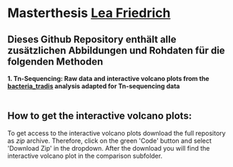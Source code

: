 # Masterthesis [Lea Friedrich](Lea.Friedrich@med.uni-tuebingen.de)

## Dieses Github Repository enthält alle zusätzlichen Abbildungen und Rohdaten für die folgenden Methoden
**1. Tn-Sequencing: Raw data and interactive volcano plots from the [bacteria_tradis](https://github.com/sanger-pathogens/Bio-Tradis) analysis adapted for Tn-sequencing data** <br/>
<br/>

## How to get the interactive volcano plots:
To get access to the interactive volcano plots download the full repository as *zip* archive. Therefore, click on the green 'Code' button and select 'Download Zip' in the dropdown. After the download you will find the interactive volcano plot in the comparison subfolder. 
